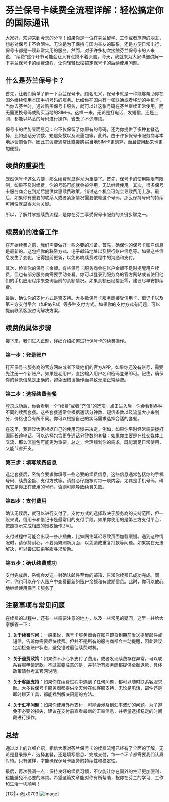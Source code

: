 # 芬兰保号卡续费全流程详解：轻松搞定你的国际通讯

大家好，欢迎来到今天的分享！如果你是一位在芬兰留学、工作或者旅游的朋友，想必对保号卡不会陌生。无论是为了保持与国内亲友的联系，还是方便日常出行，保号卡都是一项非常实用的服务。然而，对于许多初次接触芬兰保号卡的人来说，“续费”这个环节可能会让人有点摸不着头脑。今天，我就来为大家详细讲解一下芬兰保号卡的续费流程，让你轻轻松松搞定保号卡的后续使用问题。

## 什么是芬兰保号卡？

首先，让我们简单了解一下芬兰保号卡。顾名思义，保号卡就是一种能够帮助你在国外继续使用本国手机号码的服务。比如你在国内有一张联通或者移动的手机卡，当你去芬兰时，通过购买保号卡服务，就可以让这张号码在芬兰继续正常使用，而无需更换号码或购买当地的SIM卡。这样一来，无论是打电话、发短信，还是上网，都能以熟悉的号码进行操作，省去了不少麻烦。

保号卡的优势显而易见：它不仅保留了你原有的号码，还为你提供了多种套餐选择，比如通话分钟数、短信条数以及流量包等。此外，由于许多保号卡服务商与本地运营商合作，因此其资费通常比直接购买当地SIM卡更划算，而且使用起来也更加便捷。

## 续费的重要性

既然保号卡这么方便，那么续费就显得尤为重要了。首先，保号卡的使用期限有限制，如果不及时续费，你的号码可能就会被停用，无法继续使用。其次，很多保号卡服务商会在到期后提供优惠续费政策，错过这个机会可能会导致费用上涨。最后，如果你有重要的联系人或者紧急情况需要依赖这个号码，那么保持号码的持续可用性就显得尤为关键。

所以，了解并掌握续费流程，是你在芬兰享受保号卡服务的关键步骤之一。

## 续费前的准备工作

在开始续费之前，我们需要做好一些必要的准备。首先，确保你的保号卡账户信息是最新的。这包括你的联系方式、电子邮箱地址以及银行账户信息等。如果这些信息发生了变化，记得提前更新，以免影响续费过程中的沟通和支付。

其次，检查你的保号卡余额。有些保号卡服务商会在账户余额不足时提醒用户续费，但也有部分服务商需要手动查看。你可以登录到服务商的官方网站或者使用他们的手机应用程序来查询当前的余额情况。如果余额已经接近零，建议尽早安排续费。

最后，确认你的支付方式是否支持。大多数保号卡服务商接受信用卡、借记卡以及第三方支付平台（如PayPal）等多种支付方式。如果你的支付方式有问题，可以提前联系客服咨询解决方案。

## 续费的具体步骤

接下来，我们进入正题，详细介绍如何进行保号卡的续费操作。

### 第一步：登录账户

打开保号卡服务商的官方网站或者下载他们的官方APP。如果你还没有账号，需要先注册一个新账户。如果是老用户，直接输入用户名和密码登录即可。记住，确保你的登录信息是正确的，避免因错误操作而导致无法正常续费。

### 第二步：选择续费套餐

登录成功后，你会看到一个“续费”或者“充值”的选项。点击进入后，你会看到各种不同的续费套餐。这些套餐通常会根据通话分钟数、短信条数以及流量大小来划分，价格也会有所不同。你可以根据自己的实际需求选择合适的套餐。

在这里，我建议大家根据自己的使用习惯来决定。例如，如果你平时经常需要拨打国际长途电话，可以选择包含更多通话分钟数的套餐；如果你主要是在社交媒体上交流，那么流量包可能更为重要。总之，合理规划你的需求，既能满足日常使用，又能节省开支。

### 第三步：填写续费信息

选定套餐后，系统会要求你填写一些必要的续费信息。这些信息通常包括你的手机号码、续费金额、支付方式等。请务必仔细核对每一项内容，尤其是手机号码，确保它是你正在使用的号码，否则可能导致续费失败。

### 第四步：支付费用

确认无误后，就可以进行支付了。支付方式的选择取决于服务商的支持范围，但一般来说，信用卡和借记卡是最常用的支付手段。如果你使用的是第三方支付平台，按照提示完成相应的授权操作即可。

支付过程中可能会出现一些小插曲，比如网络延迟导致页面加载缓慢。遇到这种情况时，请保持耐心，不要频繁刷新页面，以免造成重复扣款等问题。如果实在无法解决，可以尝试联系客服寻求帮助。

### 第五步：确认续费成功

支付完成后，系统会发送一封确认邮件至你的邮箱，告知你续费已成功完成。同时，你也可以在个人账户中查看最新的账户余额和有效期信息。此时，你可以放心地继续使用保号卡服务了。

## 注意事项与常见问题

在续费的过程中，还有一些需要注意的地方，以及一些常见的疑问，这里一并给大家解答一下：

1. **关于续费时间**：一般来说，保号卡服务商会在账户即将到期前发送提醒邮件或短信，告诉你需要尽快续费。但并不是所有的服务商都会主动提醒，因此建议定期检查账户状态，避免错过最佳续费时机。

2. **关于退费政策**：如果你不小心多支付了费用，或者发现续费存在异常，可以联系客服申请退款。不过需要注意的是，并非所有服务商都提供全额退款，具体政策请参考其官网说明。

3. **关于客服支持**：如果你在续费过程中遇到了任何问题，都可以随时联系客服求助。大多数保号卡服务商都提供全天候在线客服支持，无论是电话、邮件还是即时聊天工具，都能找到解决问题的方法。

4. **关于汇率问题**：如果你使用外币支付，可能会涉及到汇率波动的问题。为了避免不必要的损失，建议在支付前查看最新的汇率信息，并尽量选择稳定的时间段进行操作。

## 总结

通过以上的详细介绍，相信大家对芬兰保号卡的续费流程已经有了全面的了解。无论是登录账户、选择套餐，还是填写信息、完成支付，每一个环节都需要我们认真对待。只有这样，才能确保保号卡服务的持续性和稳定性。

最后，再次强调一点：保持良好的续费习惯，不仅能让你在国外的生活更加便利，也能避免不必要的麻烦。希望这篇文章能对你有所帮助，祝你在芬兰的学习、工作和生活一切顺利！

[TG💪+ @jx0703 ![Image](https://github.com/user-attachments/assets/dbca1d08-cadb-493c-b0ec-ad6f7a83f270)]